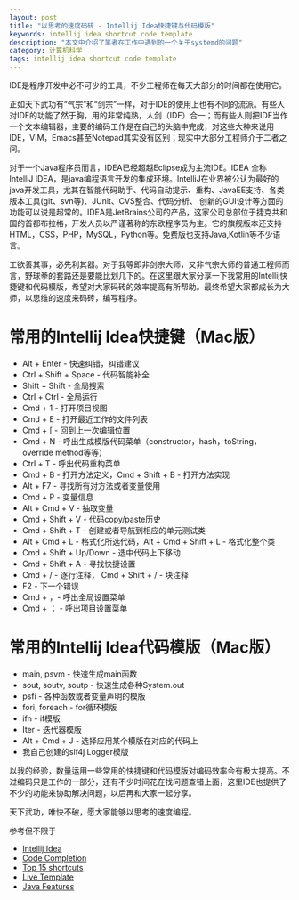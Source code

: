 ```yaml
---
layout: post
title: "以思考的速度码砖 - Intellij Idea快捷键与代码模版"
keywords: intellij idea shortcut code template
description: "本文中介绍了笔者在工作中遇到的一个关于systemd的问题"
category: 计算机科学 
tags: intellij idea shortcut code template
---
```




IDE是程序开发中必不可少的工具，不少工程师在每天大部分的时间都在使用它。

正如天下武功有“气宗”和“剑宗”一样，对于IDE的使用上也有不同的流派。有些人对IDE的功能了然于胸，用的非常纯熟，人剑（IDE）合一；而有些人则把IDE当作一个文本编辑器，主要的编码工作是在自己的头脑中完成，对这些大神来说用IDE，VIM，Emacs甚至Notepad其实没有区别；现实中大部分工程师介于二者之间。

对于一个Java程序员而言，IDEA已经超越Eclipse成为主流IDE。IDEA 全称 IntelliJ IDEA，是java编程语言开发的集成环境。IntelliJ在业界被公认为最好的java开发工具，尤其在智能代码助手、代码自动提示、重构、JavaEE支持、各类版本工具(git、svn等)、JUnit、CVS整合、代码分析、 创新的GUI设计等方面的功能可以说是超常的。IDEA是JetBrains公司的产品，这家公司总部位于捷克共和国的首都布拉格，开发人员以严谨著称的东欧程序员为主。它的旗舰版本还支持HTML，CSS，PHP，MySQL，Python等。免费版也支持Java,Kotlin等不少语言。

工欲善其事，必先利其器。对于我等即非剑宗大师，又非气宗大师的普通工程师而言，野球拳的套路还是要能比划几下的。在这里跟大家分享一下我常用的Intellij快捷键和代码模版，希望对大家码砖的效率提高有所帮助。最终希望大家都成长为大师，以思维的速度来码砖，编写程序。

# 常用的Intellij Idea快捷键（Mac版）

- Alt + Enter - 快速纠错，纠错建议
- Ctrl + Shift + Space - 代码智能补全
- Shift + Shift - 全局搜索
- Ctrl + Ctrl - 全局运行
- Cmd + 1 - 打开项目视图
- Cmd + E - 打开最近工作的文件列表
- Cmd + [ - 回到上一次编辑位置
- Cmd + N - 呼出生成模版代码菜单（constructor，hash，toString，override method等等）
- Ctrl + T - 呼出代码重构菜单
- Cmd + B - 打开方法定义，Cmd + Shift + B - 打开方法实现
- Alt + F7 - 寻找所有对方法或者变量使用
- Cmd + P - 变量信息
- Alt + Cmd + V - 抽取变量
- Cmd + Shift + V - 代码copy/paste历史
- Cmd + Shift + T - 创建或者导航到相应的单元测试类
- Alt + Cmd + L - 格式化所选代码，Alt + Cmd + Shift + L - 格式化整个类
- Cmd + Shift +  Up/Down - 选中代码上下移动  
- Cmd + Shift + A - 寻找快捷设置
- Cmd + / - 逐行注释， Cmd + Shift + / - 块注释
- F2 - 下一个错误
- Cmd + ，- 呼出全局设置菜单
- Cmd + ； - 呼出项目设置菜单 

# 常用的Intellij Idea代码模版（Mac版）

- main, psvm - 快速生成main函数
- sout, soutv, soutp - 快速生成各种System.out
- psfi - 各种函数或者变量声明的模版
- fori, foreach - for循环模版
- ifn - if模版
- Iter - 迭代器模版
- Alt + Cmd + J - 选择应用某个模版在对应的代码上
- 我自己创建的slf4j Logger模版



以我的经验，数量运用一些常用的快捷键和代码模版对编码效率会有极大提高。不过编码只是工作的一部分，还有不少时间花在找问题查错上面，这里IDE也提供了不少的功能来协助解决问题，以后再和大家一起分享。

天下武功，唯快不破，愿大家能够以思考的速度编程。



参考但不限于
- [Intellij Idea](https://baike.baidu.com/item/IntelliJ%20IDEA)
- [Code Completion](https://blog.jetbrains.com/idea/2020/05/code-completion/)
- [Top 15 shortcuts](https://www.youtube.com/watch?v=QYO5_riePOQ&feature=youtu.be)
- [Live Template](https://www.youtube.com/watch?v=ffBeoE6NBSs)
- [Java Features](https://www.youtube.com/watch?v=oNiOUiAS70w)

